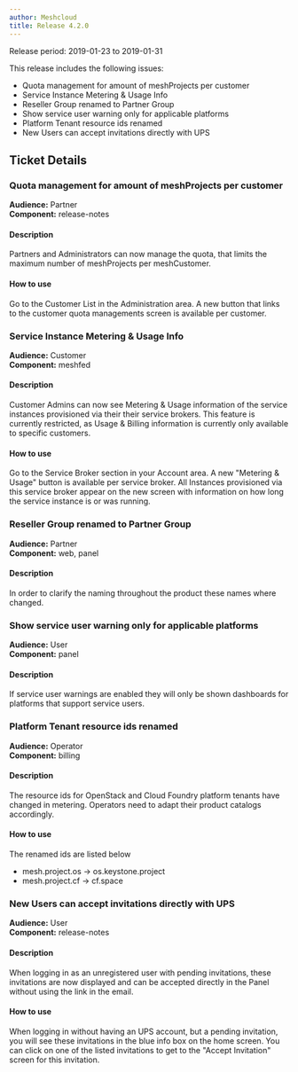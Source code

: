 ```yaml
---
author: Meshcloud
title: Release 4.2.0
---
```


Release period: 2019-01-23 to 2019-01-31

This release includes the following issues:
* Quota management for amount of meshProjects per customer
* Service Instance Metering & Usage Info
* Reseller Group renamed to Partner Group
* Show service user warning only for applicable platforms
* Platform Tenant resource ids renamed
* New Users can accept invitations directly with UPS
<!--truncate-->

## Ticket Details
### Quota management for amount of meshProjects per customer
**Audience:** Partner<br>**Component:** release-notes


#### Description
Partners and Administrators can now manage the quota, that limits the maximum number of meshProjects per meshCustomer.

#### How to use
Go to the Customer List in the Administration area. A new button that links to the customer quota managements screen is available per customer.

### Service Instance Metering & Usage Info
**Audience:** Customer<br>**Component:** meshfed


#### Description
Customer Admins can now see Metering & Usage information of the service instances provisioned via their their service brokers.
This feature is currently restricted, as Usage & Billing information is currently only available to specific customers.

#### How to use
Go to the Service Broker section in your Account area. A new "Metering & Usage" button is available per service broker.
All Instances provisioned via this service broker appear on the new screen with information on how long the service instance
is or was running.

### Reseller Group renamed to Partner Group
**Audience:** Partner<br>**Component:** web, panel


#### Description
In order to clarify the naming throughout the product these names where changed.

### Show service user warning only for applicable platforms
**Audience:** User<br>**Component:** panel


#### Description
If service user warnings are enabled they will only be shown dashboards for platforms that support service users.

### Platform Tenant resource ids renamed
**Audience:** Operator<br>**Component:** billing


#### Description
The resource ids for OpenStack and Cloud Foundry platform tenants have changed in metering.
Operators need to adapt their product catalogs accordingly.

#### How to use
The renamed ids are listed below
<ul>
  <li>mesh.project.os -> os.keystone.project</li>
  <li>mesh.project.cf -> cf.space</li>
</ul>

### New Users can accept invitations directly with UPS
**Audience:** User<br>**Component:** release-notes


#### Description
When logging in as an unregistered user with pending invitations, these invitations are now displayed and can be accepted directly in the Panel without using the link in the email.

#### How to use
When logging in without having an UPS account, but a pending invitation, you will see these invitations in the blue info box on the home screen. You can click on one of the listed invitations to get to the "Accept Invitation" screen for this invitation.

